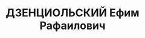 ---
title: ДЗЕНЦИОЛЬСКИЙ Ефим Рафаилович
description: '1894 р., м. Новогрудок Мінської губ., єврей, з робітників, чл. ВКП(б),
  освіта початкова, працівник управління Сталінської залізниці.

  01.11.1937 р.звинувачений у належності до к/рев. організації, розстріляний 02.11.1937
  р.

  Реабілітований 12.10.1957 р.'
---
